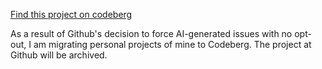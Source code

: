 [Find this project on codeberg](https://codeberg.org/sjlongland/bicycle-bell-v1)

As a result of Github's decision to force AI-generated issues with no opt-out,
I am migrating personal projects of mine to Codeberg.  The project at Github
will be archived.

